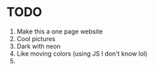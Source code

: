 # TODO

1. Make this a one page website
2. Cool pictures
3. Dark with neon
4. Like moving colors (using JS I don't know lol)
5. 